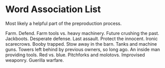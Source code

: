 # Word Association List

Most likely a helpful part of the preproduction process.

Farm. Defend. Farm tools vs. heavy machinery. Future crushing the past. Jackboots. Desperate defense. Last assault. Protect the innocent. Ironic scarecrows. Booby trapped. Stow away in the barn. Tanks and machine guns. Towers left behind by previous owners, so long ago. An inside man providing tools. Red vs. blue. Pitchforks and molotovs. Improvised weaponry. Guerilla warfare. 